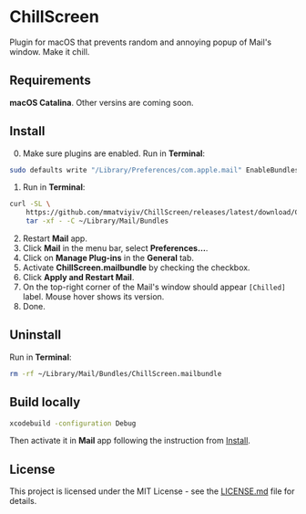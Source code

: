 # ChillScreen

Plugin for macOS that prevents random and annoying popup of Mail's window. Make it chill.

## Requirements

**macOS Catalina**. Other versins are coming soon.

## Install

0. Make sure plugins are enabled. Run in **Terminal**:
```bash
sudo defaults write "/Library/Preferences/com.apple.mail" EnableBundles 1
```
1. Run in **Terminal**:
```bash
curl -SL \
    https://github.com/mmatviyiv/ChillScreen/releases/latest/download/ChillScreen.mailbundle.zip | \
    tar -xf - -C ~/Library/Mail/Bundles
```
2. Restart **Mail** app.
3. Click **Mail** in the menu bar, select **Preferences…**.
4. Click on **Manage Plug-ins** in the **General** tab.
5. Activate **ChillScreen.mailbundle** by checking the checkbox.
6. Click **Apply and Restart Mail**.
7. On the top-right corner of the Mail's window should appear `[Chilled]` label. Mouse hover shows its version.
8. Done.

## Uninstall

Run in **Terminal**:
```bash
rm -rf ~/Library/Mail/Bundles/ChillScreen.mailbundle
```

## Build locally

```bash
xcodebuild -configuration Debug
```

Then activate it in **Mail** app following the instruction from [Install](#Install).

## License

This project is licensed under the MIT License - see the [LICENSE.md](LICENSE.md) file for details.
